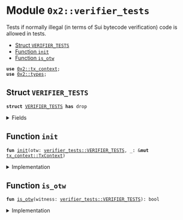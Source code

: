 
<a name="0x2_verifier_tests"></a>

# Module `0x2::verifier_tests`

Tests if normally illegal (in terms of Sui bytecode verification) code is allowed in tests.


-  [Struct `VERIFIER_TESTS`](#0x2_verifier_tests_VERIFIER_TESTS)
-  [Function `init`](#0x2_verifier_tests_init)
-  [Function `is_otw`](#0x2_verifier_tests_is_otw)


<pre><code><b>use</b> <a href="tx_context.md#0x2_tx_context">0x2::tx_context</a>;
<b>use</b> <a href="types.md#0x2_types">0x2::types</a>;
</code></pre>



<a name="0x2_verifier_tests_VERIFIER_TESTS"></a>

## Struct `VERIFIER_TESTS`



<pre><code><b>struct</b> <a href="verifier_tests.md#0x2_verifier_tests_VERIFIER_TESTS">VERIFIER_TESTS</a> <b>has</b> drop
</code></pre>



<details>
<summary>Fields</summary>


<dl>
<dt>
<code>dummy_field: bool</code>
</dt>
<dd>

</dd>
</dl>


</details>

<a name="0x2_verifier_tests_init"></a>

## Function `init`



<pre><code><b>fun</b> <a href="verifier_tests.md#0x2_verifier_tests_init">init</a>(otw: <a href="verifier_tests.md#0x2_verifier_tests_VERIFIER_TESTS">verifier_tests::VERIFIER_TESTS</a>, _: &<b>mut</b> <a href="tx_context.md#0x2_tx_context_TxContext">tx_context::TxContext</a>)
</code></pre>



<details>
<summary>Implementation</summary>


<pre><code><b>fun</b> <a href="verifier_tests.md#0x2_verifier_tests_init">init</a>(otw: <a href="verifier_tests.md#0x2_verifier_tests_VERIFIER_TESTS">VERIFIER_TESTS</a>, _: &<b>mut</b> sui::tx_context::TxContext) {
    <b>assert</b>!(sui::types::is_one_time_witness(&otw), 0);
}
</code></pre>



</details>

<a name="0x2_verifier_tests_is_otw"></a>

## Function `is_otw`



<pre><code><b>fun</b> <a href="verifier_tests.md#0x2_verifier_tests_is_otw">is_otw</a>(witness: <a href="verifier_tests.md#0x2_verifier_tests_VERIFIER_TESTS">verifier_tests::VERIFIER_TESTS</a>): bool
</code></pre>



<details>
<summary>Implementation</summary>


<pre><code><b>fun</b> <a href="verifier_tests.md#0x2_verifier_tests_is_otw">is_otw</a>(witness: <a href="verifier_tests.md#0x2_verifier_tests_VERIFIER_TESTS">VERIFIER_TESTS</a>): bool {
    sui::types::is_one_time_witness(&witness)
}
</code></pre>



</details>
